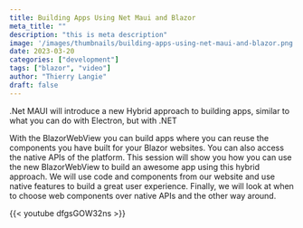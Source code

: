 ```yaml
---
title: Building Apps Using Net Maui and Blazor
meta_title: ""
description: "this is meta description"
image: '/images/thumbnails/building-apps-using-net-maui-and-blazor.png'
date: 2023-03-20
categories: ["development"]
tags: ["blazor", "video"]
author: "Thierry Langie"
draft: false
---
```

.Net MAUI will introduce a new Hybrid approach to building apps, similar to what you can do with Electron, but with .NET

With the BlazorWebView you can build apps where you can reuse the components you have built for your Blazor websites. You can also access the native APIs of the platform. This session will show you how you can use the new BlazorWebView to build an awesome app using this hybrid approach. We will use code and components from our website and use native features to build a great user experience. Finally, we will look at when to choose web components over native APIs and the other way around.

{{< youtube dfgsGOW32ns >}}

